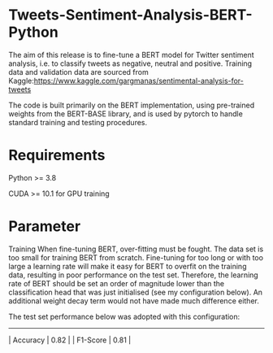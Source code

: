 # Tweets-Sentiment-Analysis-BERT-Python
The aim of this release is to fine-tune a BERT model for Twitter sentiment analysis, i.e. to classify tweets as negative, neutral and positive. Training data and validation data are sourced from Kaggle:https://www.kaggle.com/gargmanas/sentimental-analysis-for-tweets


The code is built primarily on the BERT implementation, using pre-trained weights from the BERT-BASE library, and is used by pytorch to handle standard training and testing procedures.

# Requirements
Python >= 3.8

CUDA >= 10.1 for GPU training

# Parameter
Training
When fine-tuning BERT, over-fitting must be fought. The data set is too small for training BERT from scratch. Fine-tuning for too long or with too large a learning rate will make it easy for BERT to overfit on the training data, resulting in poor performance on the test set. Therefore, the learning rate of BERT should be set an order of magnitude lower than the classification head that was just initialised (see my configuration below). An additional weight decay term would not have made much difference either.

The test set performance below was adopted with this configuration:

---------------------
| Accuracy  | 0.82 |
| F1-Score | 0.81  |
	
